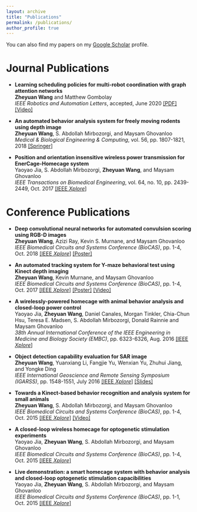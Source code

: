 ```yaml
---
layout: archive
title: "Publications"
permalink: /publications/
author_profile: true
---
```


You can also find my papers on my [Google Scholar](https://scholar.google.com/citations?user=PNxqIOEAAAAJ&hl=en) profile.

# Journal Publications

* **Learning scheduling policies for multi-robot coordination with graph attention networks**  
<strong>Zheyuan Wang</strong> and Matthew Gombolay  
_IEEE Robotics and Automation Letters_, accepted, June 2020
[[PDF]](https://phejohnwang.github.io/files/RAL20_robognn.pdf)
[[Video]](http://tiny.cc/y3vgkz)

* **An automated behavior analysis system for freely moving rodents using depth image**  
<strong>Zheyuan Wang</strong>, S. Abdollah Mirbozorgi, and Maysam Ghovanloo  
_Medical & Biological Engineering & Computing_, vol. 56, pp. 1807-1821, 2018
[[Springer]](https://link.springer.com/article/10.1007/s11517-018-1816-1)

* **Position and orientation insensitive wireless power transmission for EnerCage-Homecage system**  
Yaoyao Jia, S. Abdollah Mirbozorgi, <strong>Zheyuan Wang</strong>, and Maysam Ghovanloo  
_IEEE Transactions on Biomedical Engineering_, vol. 64, no. 10, pp. 2439-2449, Oct. 2017
[[IEEE _Xplore_]](https://ieeexplore.ieee.org/abstract/document/7894178)

# Conference Publications

* **Deep convolutional neural networks for automated convulsion scoring using RGB-D images**  
<strong>Zheyuan Wang</strong>, Azizi Ray, Kevin S. Murnane, and Maysam Ghovanloo  
_IEEE Biomedical Circuits and Systems Conference (BioCAS)_, pp. 1-4, Oct. 2018
[[IEEE _Xplore_]](https://ieeexplore.ieee.org/abstract/document/8584673)
[[Poster]](https://phejohnwang.github.io/files/Poster_Wang_Convulsion_BioCAS18.pdf)

* **An automated tracking system for Y-maze behavioral test using Kinect depth imaging**  
**Zheyuan Wang**, Kevin Murnane, and Maysam Ghovanloo  
_IEEE Biomedical Circuits and Systems Conference (BioCAS)_, pp. 1-4, Oct. 2017
[[IEEE _Xplore_]](https://ieeexplore.ieee.org/document/8325222)
[[Poster]](https://phejohnwang.github.io/files/Poster_Wang_Y%20Maze_BioCAS17.pdf)
[[Video]](https://youtu.be/7EghMBZPsCk)

* **A wirelessly-powered homecage with animal behavior analysis and closed-loop power control**  
Yaoyao Jia, **Zheyuan Wang**, Daniel Canales, Morgan Tinkler, Chia-Chun Hsu, Teresa E. Madsen, S. Abdollah Mirbozorgi, Donald Rainnie and Maysam Ghovanloo  
_38th Annual International Conference of the IEEE Engineering in Medicine and Biology Society (EMBC)_, pp. 6323-6326, Aug. 2016
[[IEEE _Xplore_]](https://ieeexplore.ieee.org/document/7592174)

* **Object detection capability evaluation for SAR image**  
**Zheyuan Wang**, Yuanxiang Li, Fangjie Yu, Wenxian Yu, Zhuhui Jiang, and Yongke Ding  
_IEEE International Geoscience and Remote Sensing Symposium (IGARSS)_, pp. 1548-1551, July 2016
[[IEEE _Xplore_]](https://ieeexplore.ieee.org/document/7729395)
[[Slides]](https://phejohnwang.github.io/files/Oral_IGARSS2016.pdf)

* **Towards a Kinect-based behavior recognition and analysis system for small animals**  
**Zheyuan Wang**, S. Abdollah Mirbozorgi, and Maysam Ghovanloo  
_IEEE Biomedical Circuits and Systems Conference (BioCAS)_, pp. 1-4, Oct. 2015
[[IEEE _Xplore_]](https://ieeexplore.ieee.org/document/7348456)
[[Video]](https://youtu.be/hIp7S-jNpFk)

* **A closed-loop wireless homecage for optogenetic stimulation experiments**  
Yaoyao Jia, **Zheyuan Wang**, S. Abdollah Mirbozorgi, and Maysam Ghovanloo  
_IEEE Biomedical Circuits and Systems Conference (BioCAS)_, pp. 1-4, Oct. 2015
[[IEEE _Xplore_]](https://ieeexplore.ieee.org/document/7348392)

* **Live demonstration: a smart homecage system with behavior analysis and closed-loop optogenetic stimulation capacibilities**  
Yaoyao Jia, **Zheyuan Wang**, S. Abdollah Mirbozorgi, and Maysam Ghovanloo  
_IEEE Biomedical Circuits and Systems Conference (BioCAS)_, pp. 1-1, Oct. 2015
[[IEEE _Xplore_]](https://ieeexplore.ieee.org/document/7348331)
